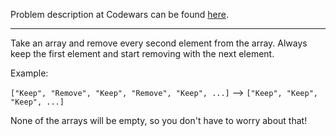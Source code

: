 Problem description at Codewars can be found
[here](https://www.codewars.com/kata/5769b3802ae6f8e4890009d2/train/python).

-------------

Take an array and remove every second element from the array. Always keep the first element and
start removing with the next element.
<br>

Example:

`["Keep", "Remove", "Keep", "Remove", "Keep", ...]` --> `["Keep", "Keep", "Keep", ...]`
<br>

None of the arrays will be empty, so you don't have to worry about that!
